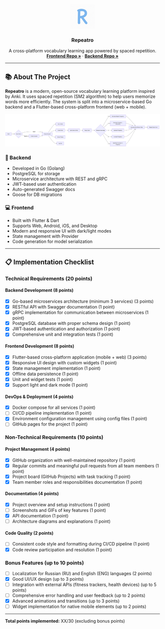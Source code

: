 <!-- Improved compatibility of back to top link: See: https://github.com/othneildrew/Best-README-Template/pull/73 -->
<a id="readme-top"></a>

<!-- PROJECT LOGO -->
<br />
<div align="center">
  <a href="https://github.com/GOeda-Co">
    <img src="Logo.png" alt="Logo" width="80" height="80">
  </a>
  <h3 align="center">Repeatro</h3>
  <p align="center">
    A cross-platform vocabulary learning app powered by spaced repetition.<br />
    <a href="https://github.com/GOeda-Co/frontend"><strong>Frontend Repo »</strong></a>
    ·
    <a href="https://github.com/GOeda-Co/backend"><strong>Backend Repo »</strong></a>
  </p>
</div>

---

## 📚 About The Project

**Repeatro** is a modern, open-source vocabulary learning platform inspired by Anki. It uses spaced repetition (SM2 algorithm) to help users memorize words more efficiently. The system is split into a microservice-based Go backend and a Flutter-based cross-platform frontend (web + mobile).

![Not found](Diagram(latest).png)

### 🔧 Backend

- Developed in Go (Golang)
- PostgreSQL for storage
- Microservice architecture with REST and gRPC
- JWT-based user authentication
- Auto-generated Swagger docs
- Goose for DB migrations

### 💻 Frontend

- Built with Flutter & Dart
- Supports Web, Android, iOS, and Desktop
- Modern and responsive UI with dark/light modes
- State management with Provider
- Code generation for model serialization

---
## 📋 Implementation Checklist

### Technical Requirements (20 points)

#### Backend Development (8 points)
- [X] Go-based microservices architecture (minimum 3 services) (3 points)
- [X] RESTful API with Swagger documentation (1 point)
- [X] gRPC implementation for communication between microservices (1 point)
- [X] PostgreSQL database with proper schema design (1 point)
- [X] JWT-based authentication and authorization (1 point)
- [X] Comprehensive unit and integration tests (1 point)

#### Frontend Development (8 points)
- [X] Flutter-based cross-platform application (mobile + web) (3 points)
- [X] Responsive UI design with custom widgets (1 point)
- [X] State management implementation (1 point)
- [X] Offline data persistence (1 point)
- [X] Unit and widget tests (1 point)
- [X] Support light and dark mode (1 point)

#### DevOps & Deployment (4 points)
- [X] Docker compose for all services (1 point)
- [ ] CI/CD pipeline implementation (1 point)
- [X] Environment configuration management using config files (1 point)
- [ ] GitHub pages for the project (1 point)

### Non-Technical Requirements (10 points)

#### Project Management (4 points)
- [X] GitHub organization with well-maintained repository (1 point)
- [X] Regular commits and meaningful pull requests from all team members (1 point)
- [X] Project board (GitHub Projects) with task tracking (1 point)
- [X] Team member roles and responsibilities documentation (1 point)

#### Documentation (4 points)
- [X] Project overview and setup instructions (1 point)
- [ ] Screenshots and GIFs of key features (1 point)
- [X] API documentation (1 point)
- [ ] Architecture diagrams and explanations (1 point)

#### Code Quality (2 points)
- [ ] Consistent code style and formatting during CI/CD pipeline (1 point)
- [X] Code review participation and resolution (1 point)

### Bonus Features (up to 10 points)
- [ ] Localization for Russian (RU) and English (ENG) languages (2 points)
- [X] Good UI/UX design (up to 3 points)
- [ ] Integration with external APIs (fitness trackers, health devices) (up to 5 points)
- [ ] Comprehensive error handling and user feedback (up to 2 points)
- [X] Advanced animations and transitions (up to 3 points)
- [ ] Widget implementation for native mobile elements (up to 2 points)

---

**Total points implemented:** XX/30 (excluding bonus points)
